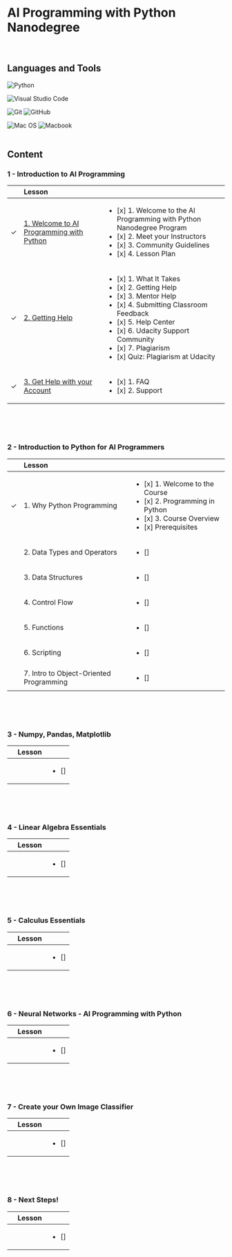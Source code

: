 # AI Programming with Python Nanodegree
<br>

## Languages and Tools
![Python](https://img.shields.io/badge/python-3670A0?style=for-the-badge&logo=python&logoColor=ffdd54) 

![Visual Studio Code](https://img.shields.io/badge/Visual%20Studio%20Code-0078d7.svg?style=for-the-badge&logo=visual-studio-code&logoColor=white)

![Git](https://img.shields.io/badge/git-%23F05033.svg?style=for-the-badge&logo=git&logoColor=white) 
![GitHub](https://img.shields.io/badge/github-%23121011.svg?style=for-the-badge&logo=github&logoColor=white)

![Mac OS](https://img.shields.io/badge/mac%20os-000000?style=for-the-badge&logo=apple&logoColor=white)
![Macbook](https://img.shields.io/badge/Apple-MacBook_Pro_2017-999999?style=for-the-badge&logo=apple&logoColor=white)
<br><br>

## Content
### 1 - Introduction to AI Programming
| | Lesson |  |
|:---:|:--- | :--- |
| &check; | [1. Welcome to AI Programming with Python](https://github.com/cintia-shinoda/udacity_ai-programming-with-python-nanodegree/blob/master/1-Intro%20to%20AI%20Programming/Lesson%201%20-%20Welcome%20to%20AI%20Programming%20with%20Python.md) | <ul><li>[x] 1. Welcome to the AI Programming with Python Nanodegree Program</li><li>[x] 2. Meet your Instructors</li><li>[x] 3. Community Guidelines</li><li>[x] 4. Lesson Plan</li></ul>|
| &check; | [2. Getting Help](https://github.com/cintia-shinoda/udacity_ai-programming-with-python-nanodegree/blob/master/1-Intro%20to%20AI%20Programming/Lesson%202%20-%20Getting%20Help.md) | <ul><li>[x] 1. What It Takes</li><li>[x] 2. Getting Help</li><li>[x] 3. Mentor Help</li><li>[x] 4. Submitting Classroom Feedback</li><li>[x] 5. Help Center</li><li>[x] 6. Udacity Support Community</li><li>[x] 7. Plagiarism</li><li>[x] Quiz: Plagiarism at Udacity</li></ul> |
| &check; | [3. Get Help with your Account](https://github.com/cintia-shinoda/udacity_ai-programming-with-python-nanodegree/blob/master/1-Intro%20to%20AI%20Programming/Lesson%203%20-%20Get%20Help%20with%20Your%20Account.md) | <ul><li>[x] 1. FAQ</li><li>[x] 2.  Support</li></ul> |
<br><br><br>


### 2 - Introduction to Python for AI Programmers
| | Lesson |  |
|:---:|:--- | :--- |
| &check; | 1. Why Python Programming | <ul><li>[x] 1. Welcome to the Course</li><li>[x] 2. Programming in Python</li><li>[x] 3. Course Overview</li><li>[x] Prerequisites</li></ul> |
| | 2. Data Types and Operators | <ul><li>[] </li></ul> |
| | 3. Data Structures | <ul><li>[] </li></ul> |
| | 4. Control Flow | <ul><li>[] </li></ul> |
| | 5. Functions | <ul><li>[] </li></ul> |
| | 6. Scripting | <ul><li>[] </li></ul> |
| | 7. Intro to Object-Oriented Programming | <ul><li>[] </li></ul> |
<br><br><br>


### 3 - Numpy, Pandas, Matplotlib
| | Lesson |  |
|:---:|:--- | :--- |
| | | <ul><li>[] </li></ul> |
<br><br><br>


### 4 - Linear Algebra Essentials
| | Lesson |  |
|:---:|:--- | :--- |
| | | <ul><li>[] </li></ul> |
<br><br><br>


### 5 - Calculus Essentials
| | Lesson |  |
|:---:|:--- | :--- |
| | | <ul><li>[] </li></ul> |
<br><br><br>


### 6 - Neural Networks - AI Programming with Python
| | Lesson |  |
|:---:|:--- | :--- |
| | | <ul><li>[] </li></ul> |
<br><br><br>


### 7 - Create your Own Image Classifier
| | Lesson |  |
|:---:|:--- | :--- |
| | | <ul><li>[] </li></ul> |
<br><br><br>


### 8 - Next Steps!
| | Lesson |  |
|:---:|:--- | :--- |
| | | <ul><li>[] </li></ul> |